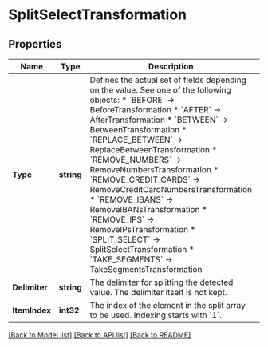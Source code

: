 # SplitSelectTransformation

## Properties

Name | Type | Description | Notes
------------ | ------------- | ------------- | -------------
**Type** | **string** | Defines the actual set of fields depending on the value. See one of the following objects:   * &#x60;BEFORE&#x60; -&gt; BeforeTransformation  * &#x60;AFTER&#x60; -&gt; AfterTransformation  * &#x60;BETWEEN&#x60; -&gt; BetweenTransformation  * &#x60;REPLACE_BETWEEN&#x60; -&gt; ReplaceBetweenTransformation  * &#x60;REMOVE_NUMBERS&#x60; -&gt; RemoveNumbersTransformation  * &#x60;REMOVE_CREDIT_CARDS&#x60; -&gt; RemoveCreditCardNumbersTransformation  * &#x60;REMOVE_IBANS&#x60; -&gt; RemoveIBANsTransformation  * &#x60;REMOVE_IPS&#x60; -&gt; RemoveIPsTransformation  * &#x60;SPLIT_SELECT&#x60; -&gt; SplitSelectTransformation  * &#x60;TAKE_SEGMENTS&#x60; -&gt; TakeSegmentsTransformation   | 
**Delimiter** | **string** | The delimiter for splitting the detected value. The delimiter itself is not kept. | 
**ItemIndex** | **int32** | The index of the element in the split array to be used. Indexing starts with &#x60;1&#x60;. | 

[[Back to Model list]](../README.md#documentation-for-models) [[Back to API list]](../README.md#documentation-for-api-endpoints) [[Back to README]](../README.md)


